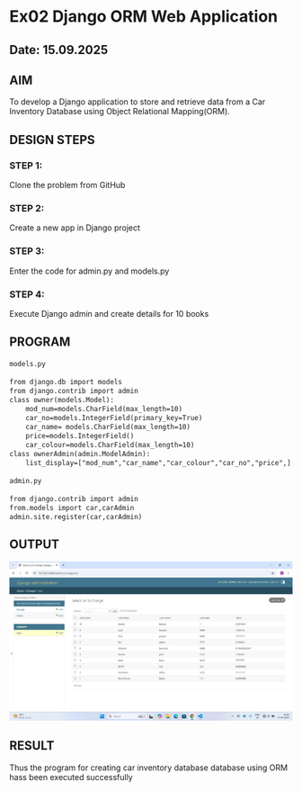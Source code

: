 # Ex02 Django ORM Web Application
## Date: 15.09.2025

## AIM
To develop a Django application to store and retrieve data from a Car Inventory Database using Object Relational Mapping(ORM).




## DESIGN STEPS

### STEP 1:
Clone the problem from GitHub

### STEP 2:
Create a new app in Django project

### STEP 3:
Enter the code for admin.py and models.py

### STEP 4:
Execute Django admin and create details for 10 books

## PROGRAM
```
models.py

from django.db import models
from django.contrib import admin
class owner(models.Model):
    mod_num=models.CharField(max_length=10)
    car_no=models.IntegerField(primary_key=True)
    car_name= models.CharField(max_length=10)
    price=models.IntegerField()
    car_colour=models.CharField(max_length=10)
class ownerAdmin(admin.ModelAdmin):
    list_display=["mod_num","car_name","car_colour","car_no","price",]

admin.py

from django.contrib import admin
from.models import car,carAdmin
admin.site.register(car,carAdmin)

```
## OUTPUT
![alt text](Screenshot.jpg)


## RESULT
Thus the program for creating car inventory database database using ORM hass been executed successfully
